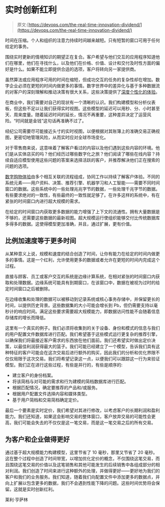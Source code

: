 # 实时创新红利

> 原文:[https://devops.com/the-real-time-innovation-dividend/](https://devops.com/the-real-time-innovation-dividend/)

时间在压缩。个人和组织的注意力持续时间越来越短。只有短暂的窗口可用于任何给定的事务。

围绕实时更新的情境知识的期望正在复合。客户希望与他们交互的应用程序知道他们在哪里，他们在寻找什么，以及他们在价格、价值、设计和交付及时性方面的偏好是什么。如果不能立即提供合适的选项，客户将转向另一家提供商。

虽然算法或应用程序可用的时间在缩短，但成功交互的任务的复杂性却在增加。数字企业必须在更短的时间内做更多的事情。数字世界中的差异化与基于多种数据流的对客户的深刻理解和推动决策有很大关系，这些决策提供了[深度个性化的体验](https://www.mckinsey.com/business-functions/digital-mckinsey/our-insights/marketings-holy-grail-digital-personalization-at-scale)。

在商业中，我们需要对自己的现状有一个清晰的认识。我们构建模型和分析仪表板，但这些不足以让我们获得实时视图。这些模型的延迟可以用秒、分、小时甚至天、周来度量。随着延迟时间的延长，情况不再重要，这种差异决定了运营风险。“时间就是金钱”这句话再准确不过了。

经纪公司需要尽可能接近头寸的实时视图，以便根据对其账簿上的准确交易正确视图，更密切地管理风险，从而实时应对全球市场变化。

对于零售商来说，这意味着了解客户看过的内容以及他们遇到这些内容的环境。他们是从实体店买的吗？他们经历过哪些数字化之旅？他们阅读了哪些在线内容？持续自适应模型使用这些问题的答案来选择活跃的客户，并推荐解决他们正在搜索的问题的选项。

[数字购物体验](https://www.chainstoreage.com/technology/study-the-innovations-reshaping-the-digital-shopping-experience-are/)由多个相互关联的流程组成，协同工作以持续了解客户体验。不同的系统元素——用户资料、决策、推荐引擎、机器学习和人工智能——需要不同时间窗口的数据。这些系统中的一些处理兆兆字节的数据，一些处理千兆字节的数据。有些要求绝对的一致性，有些最终的一致性就足够了。在许多这样的系统中，有在紧张的时间窗口内进行超大规模的需求。

在给定的时间窗口内获取更多数据的能力增强了上下文的流通性。拥有大量数据是不够的，还需要这些数据的最新视图。超大规模运行使组织能够交付比传统数据库多得多的数据。这使得模型更加准确，并且，通过扩展，更有价值。

## **比例加速度等于更多时间**

从某种意义上说，规模和速度的结合创造了时间，让你有能力在给定的时间内做更多的事情。这是一个红利，允许使用更多的数据或者允许在更短的时间内完成这个过程。

直接与顾客、员工或客户交互的系统是边缘计算系统，在相对紧张的时间窗口内获取和处理数据。边缘系统可能具有到期窗口，在该窗口中，数据在被视为过时的给定时间窗口之后被删除。

在边缘收集和处理的数据可以被移动到记录系统或核心事务存储中，并保留更长的时间，以提供历史背景。这些数据集的大小可能会增长到 Pb，但仍需要支持以毫秒计的响应时间。满足这些要求需要超大规模能力，即数据访问性能不会随着信息存储库的增长而降低。

这里有一个真实的例子。我们必须将收集到的关于设备、身份和模式的信息与我们的用户配置文件数据库进行匹配。我们希望基于这些模式运行更复杂的推荐引擎，以确保我们将最接近客户需求的东西放在他们面前。我们还希望实时做出定价决策，以最佳利润获得最大的篮子。我们可能已经建立了一个模型，告诉我们具有这种特征的客户可能会在这次交易后进行额外的购买，因此我们的分析和优化界限不仅仅局限于这次交易。我们将希望记录这一点，以便我们可以跟踪这一行为来验证模型。我们正在进行这些过程，有些是并行的，有些是顺序的:

*   建立客户的身份档案。
*   将该简档与对可能的需求和行为建模的简档数据库进行匹配。
*   根据匹配情况，确定要推荐的产品和/或服务。
*   根据用户配置文件选择内容和媒体类型。
*   基于用户简档和交易简档确定定价。

最后一个要素是实时定价，我们希望对其进行修改，以考虑客户的长期利润和盈利能力。我们还知道，如果这会影响交易的整体窗口，客户放弃交易的可能性会更高，我们可能会失去的不仅仅是这一笔交易，而是这一笔交易之后的所有交易。

## **为客户和企业做得更好**

通过基于超大规模能力构建模型，这里节省了 10 毫秒，那里又节省了 20 毫秒。这在整个过程中创造了时间带宽，以增加优化定价的概念，不仅围绕这笔交易，而且围绕这笔交易的价值以及这笔销售和其他可能发生的后续销售中各组成部分的相对利润。我们创造了时间来进行这种额外的处理，并做得更好——更好地为我们的客户和我们的业务服务。我们知道，随着我们向配置文件中添加更多的数据点，并向上扩展以包含更多的数据，我们不会遇到性能下降的问题。这些时间优势将会保留。这就是实时创新红利。

莱利·亨萨林